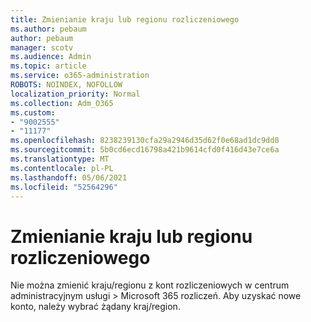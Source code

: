 ```yaml
---
title: Zmienianie kraju lub regionu rozliczeniowego
ms.author: pebaum
author: pebaum
manager: scotv
ms.audience: Admin
ms.topic: article
ms.service: o365-administration
ROBOTS: NOINDEX, NOFOLLOW
localization_priority: Normal
ms.collection: Adm_O365
ms.custom:
- "9002555"
- "11177"
ms.openlocfilehash: 8238239130cfa29a2946d35d62f0e68ad1dc9dd8
ms.sourcegitcommit: 5b0cd6ecd16798a421b9614cfd0f416d43e7ce6a
ms.translationtype: MT
ms.contentlocale: pl-PL
ms.lasthandoff: 05/06/2021
ms.locfileid: "52564296"
---
```

# <a name="change-billing-country-or-region"></a>Zmienianie kraju lub regionu rozliczeniowego

Nie można zmienić kraju/regionu z kont rozliczeniowych w centrum administracyjnym usługi  >   Microsoft 365 rozliczeń. Aby uzyskać nowe konto, należy wybrać żądany kraj/region. 